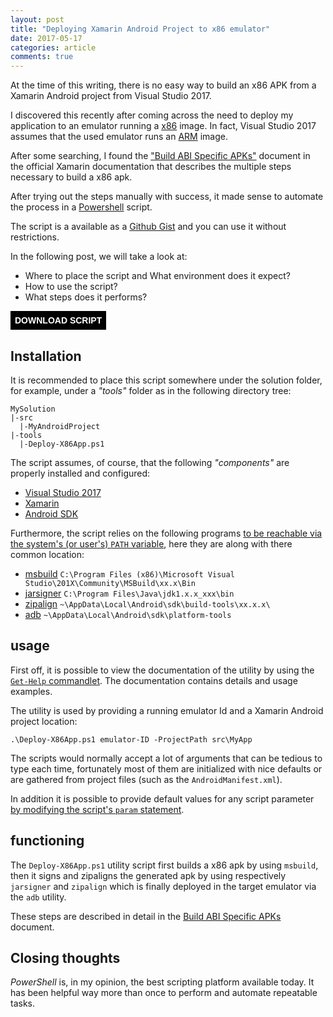 ```yaml
---
layout: post
title: "Deploying Xamarin Android Project to x86 emulator"
date: 2017-05-17
categories: article
comments: true
---
```


At the time of this writing, there is no easy way to build an x86 APK from a Xamarin Android project from Visual Studio 2017.

I discovered this recently after coming across the need to deploy my application to an emulator running a [x86](https://en.wikipedia.org/wiki/X86) image. In fact, Visual Studio 2017 assumes that the used emulator runs an [ARM](https://en.wikipedia.org/wiki/ARM_architecture) image.

After some searching, I found the ["Build ABI Specific APKs"](https://developer.xamarin.com/guides/android/advanced_topics/build-abi-specific-apks/) document in the official Xamarin documentation that describes the multiple steps necessary to build a x86 apk.

After trying out the steps manually with success, it made sense to automate the process in a [Powershell](https://technet.microsoft.com/en-us/library/bb978526.aspx) script.

The script is a available as a [Github Gist](https://gist.github.com/MissaouiChedy/ac4772c11993a72fc1ed13d7fc59c69b) and you can use it without restrictions.


In the following post, we will take a look at: 
- Where to place the script and What environment does it expect?
- How to use the script?
- What steps does it performs?

<a id="download-button" href="https://gist.github.com/MissaouiChedy/ac4772c11993a72fc1ed13d7fc59c69b/archive/dade72345034c883743bbc64748c7216a8d5e07c.zip"><i class="fa fa-cloud-download" aria-hidden="true"></i>
DOWNLOAD SCRIPT</a>
<style>
#download-button
{
display: inline-block;
padding: 0.5em;
font-weight: bold;
text-decoration: none;
font-family: Helvetica;
background-color: black;
color: white;
}
</style>

## Installation

It is recommended to place this script somewhere under the solution folder, for example, under a *"tools"* folder as in the following directory tree:
```
MySolution
|-src
  |-MyAndroidProject
|-tools
  |-Deploy-X86App.ps1
```

The script assumes, of course, that the following *"components"* are properly installed and configured:
- [Visual Studio 2017](https://docs.microsoft.com/en-us/visualstudio/install/install-visual-studio)
- [Xamarin](https://developer.xamarin.com/guides/android/getting_started/installation/windows/)
- [Android SDK](https://developer.xamarin.com/guides/android/getting_started/installation/windows/manual_installation/)

Furthermore, the script relies on the following programs [to be reachable via the system's (or user's) `PATH` variable](https://www.computerhope.com/issues/ch000549.htm), here they are along with there common location: 

- [msbuild](https://github.com/Microsoft/msbuild#microsoftbuild-msbuild) <i class="fa fa-folder" aria-hidden="true"></i>
 `C:\Program Files (x86)\Microsoft Visual Studio\201X\Community\MSBuild\xx.x\Bin`
- [jarsigner](http://docs.oracle.com/javase/7/docs/technotes/tools/windows/jarsigner.html) <i class="fa fa-folder" aria-hidden="true"></i>
 `C:\Program Files\Java\jdk1.x.x_xxx\bin`
- [zipalign](https://developer.android.com/studio/command-line/zipalign.html) <i class="fa fa-folder" aria-hidden="true"></i>
 `~\AppData\Local\Android\sdk\build-tools\xx.x.x\`
- [adb](https://developer.android.com/studio/command-line/adb.html) <i class="fa fa-folder" aria-hidden="true"></i>
 `~\AppData\Local\Android\sdk\platform-tools`

 
## usage

First off, it is possible to view the documentation of the utility by using the [`Get-Help` commandlet](https://msdn.microsoft.com/en-us/powershell/reference/5.1/microsoft.powershell.core/get-help). The documentation contains details and usage examples.

The utility is used by providing a running emulator Id and a Xamarin Android project location:

`.\Deploy-X86App.ps1 emulator-ID -ProjectPath src\MyApp`

The scripts would normally accept a lot of arguments that can be tedious to type each time, fortunately most of them are initialized with nice defaults or are gathered from project files (such as the `AndroidManifest.xml`).

In addition it is possible to provide default values for any script parameter [by modifying the script's `param` statement](http://windowsitpro.com/blog/making-powershell-params).

## functioning

The `Deploy-X86App.ps1` utility script first builds a x86 apk by using `msbuild`, then it signs and zipaligns the generated apk by using respectively `jarsigner` and `zipalign` which is finally deployed in the target emulator via the `adb` utility.

These steps are described in detail in the [Build ABI Specific APKs](https://developer.xamarin.com/guides/android/advanced_topics/build-abi-specific-apks/) document.

## Closing thoughts

*PowerShell* is, in my opinion, the best scripting platform available today. It has been helpful way more than once to perform and automate repeatable tasks.











